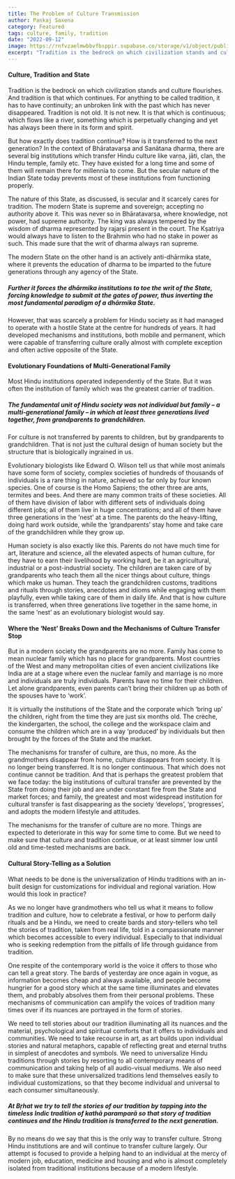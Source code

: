 ```yaml
---
title: The Problem of Culture Transmission
author: Pankaj Saxena
category: Featured
tags: culture, family, tradition
date: "2022-09-12"
image: https://rnfvzaelmwbbvfbsppir.supabase.co/storage/v1/object/public/brhatwebsite/05dhiti/05.webp
excerpt: "Tradition is the bedrock on which civilization stands and culture flourishes. And tradition is that which continues. But how exactly does it continue? How is it transferred to the next generation?"
---
```


#### Culture, Tradition and State
Tradition is the bedrock on which civilization stands and culture flourishes. And tradition is that which continues. For anything to be called tradition, it has to have continuity; an unbroken link with the past which has never disappeared. Tradition is not old. It is not new. It is that which is continuous; which flows like a river, something which is perpetually changing and yet has always been there in its form and spirit.

But how exactly does tradition continue? How is it transferred to the next generation? In the context of Bhāratavarṣa and Sanātana dharma, there are several big institutions which transfer Hindu culture like varṇa, jāti, clan, the Hindu temple, family etc. They have existed for a long time and some of them will remain there for millennia to come. But the secular nature of the Indian State today prevents most of these institutions from functioning properly.

The nature of this State, as discussed, is secular and it scarcely cares for tradition. The modern State is supreme and sovereign; accepting no authority above it. This was never so in Bhāratavarṣa, where knowledge, not power, had supreme authority. The king was always tempered by the wisdom of dharma represented by rajaṛṣi present in the court. The Kṣatriya would always have to listen to the Brahmin who had no stake in power as such. This made sure that the writ of dharma always ran supreme.

The modern State on the other hand is an actively anti-dhārmika state, where it prevents the education of dharma to be imparted to the future generations through any agency of the State.

##### Further it forces the dhārmika institutions to toe the writ of the State, forcing knowledge to submit at the gates of power, thus inverting the most fundamental paradigm of a dhārmika State.

However, that was scarcely a problem for Hindu society as it had managed to operate with a hostile State at the centre for hundreds of years. It had developed mechanisms and institutions, both mobile and permanent, which were capable of transferring culture orally almost with complete exception and often active opposite of the State.

#### Evolutionary Foundations of Multi-Generational Family
Most Hindu institutions operated independently of the State. But it was often the institution of family which was the greatest carrier of tradition.

##### The fundamental unit of Hindu society was not individual but family – a multi-generational family – in which at least three generations lived together, from grandparents to grandchildren.

For culture is not transferred by parents to children, but by grandparents to grandchildren. That is not just the cultural design of human society but the structure that is biologically ingrained in us.

Evolutionary biologists like Edward O. Wilson tell us that while most animals have some form of society, complex societies of hundreds of thousands of individuals is a rare thing in nature, achieved so far only by four known species. One of course is the Homo Sapiens; the other three are ants, termites and bees. And there are many common traits of these societies. All of them have division of labor with different sets of individuals doing different jobs; all of them live in huge concentrations; and all of them have three generations in the ‘nest’ at a time. The parents do the heavy-lifting, doing hard work outside, while the ‘grandparents’ stay home and take care of the grandchildren while they grow up.

Human society is also exactly like this. Parents do not have much time for art, literature and science, all the elevated aspects of human culture, for they have to earn their livelihood by working hard, be it an agricultural, industrial or a post-industrial society. The children are taken care of by grandparents who teach them all the nicer things about culture, things which make us human. They teach the grandchildren customs, traditions and rituals through stories, anecdotes and idioms while engaging with them playfully, even while taking care of them in daily life. And that is how culture is transferred, when three generations live together in the same home, in the same ‘nest’ as an evolutionary biologist would say.

#### Where the ‘Nest’ Breaks Down and the Mechanisms of Culture Transfer Stop
But in a modern society the grandparents are no more. Family has come to mean nuclear family which has no place for grandparents. Most countries of the West and many metropolitan cities of even ancient civilizations like India are at a stage where even the nuclear family and marriage is no more and individuals are truly individuals. Parents have no time for their children. Let alone grandparents, even parents can’t bring their children up as both of the spouses have to ‘work’.

It is virtually the institutions of the State and the corporate which ‘bring up’ the children, right from the time they are just six months old. The crèche, the kindergarten, the school, the college and the workspace claim and consume the children which are in a way ‘produced’ by individuals but then brought by the forces of the State and the market.

The mechanisms for transfer of culture, are thus, no more. As the grandmothers disappear from home, culture disappears from society. It is no longer being transferred. It is no longer continuous. That which does not continue cannot be tradition. And that is perhaps the greatest problem that we face today: the big institutions of cultural transfer are prevented by the State from doing their job and are under constant fire from the State and market forces; and family, the greatest and most widespread institution for cultural transfer is fast disappearing as the society ‘develops’, ‘progresses’, and adopts the modern lifestyle and attitudes.

The mechanisms for the transfer of culture are no more. Things are expected to deteriorate in this way for some time to come. But we need to make sure that culture and tradition continue, or at least simmer low until old and time-tested mechanisms are back.

#### Cultural Story-Telling as a Solution
What needs to be done is the universalization of Hindu traditions with an in-built design for customizations for individual and regional variation. How would this look in practice?

As we no longer have grandmothers who tell us what it means to follow tradition and culture, how to celebrate a festival, or how to perform daily rituals and be a Hindu, we need to create bards and story-tellers who tell the stories of tradition, taken from real life, told in a compassionate manner which becomes accessible to every individual. Especially to that individual who is seeking redemption from the pitfalls of life through guidance from tradition.

One respite of the contemporary world is the voice it offers to those who can tell a great story. The bards of yesterday are once again in vogue, as information becomes cheap and always available, and people become hungrier for a good story which at the same time illuminates and elevates them, and probably absolves them from their personal problems. These mechanisms of communication can amplify the voices of tradition many times over if its nuances are portrayed in the form of stories.

We need to tell stories about our tradition illuminating all its nuances and the material, psychological and spiritual comforts that it offers to individuals and communities. We need to take recourse in art, as art builds upon individual stories and natural metaphors, capable of reflecting great and eternal truths in simplest of anecdotes and symbols. We need to universalize Hindu traditions through stories by resorting to all contemporary means of communication and taking help of all audio-visual mediums. We also need to make sure that these universalized traditions lend themselves easily to individual customizations, so that they become individual and universal to each consumer simultaneously.

##### At Bṛhat we try to tell the stories of our tradition by tapping into the timeless Indic tradition of kathā paramparā so that story of tradition continues and the Hindu tradition is transferred to the next generation.

By no means do we say that this is the only way to transfer culture. Strong Hindu institutions are and will continue to transfer culture largely. Our attempt is focused to provide a helping hand to an individual at the mercy of modern job, education, medicine and housing and who is almost completely isolated from traditional institutions because of a modern lifestyle.